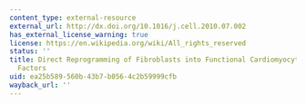 ```yaml
---
content_type: external-resource
external_url: http://dx.doi.org/10.1016/j.cell.2010.07.002
has_external_license_warning: true
license: https://en.wikipedia.org/wiki/All_rights_reserved
status: ''
title: Direct Reprogramming of Fibroblasts into Functional Cardiomyocytes by Defined
  Factors
uid: ea25b589-560b-43b7-b056-4c2b59999cfb
wayback_url: ''
---
```

